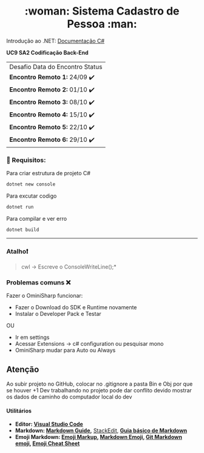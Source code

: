 
<h1 align="center">:woman: Sistema Cadastro de Pessoa	:man:
</h1>

Introdução ao .NET: [Documentação C#](https://docs.microsoft.com/pt-br/dotnet/csharp/)


<b> UC9 SA2 Codificação Back-End </b>

 
 <table><tr><td>Desafio	Data do Encontro	Status</tr></td>
<tr><td><b>Encontro Remoto 1:</b>	24/09	✔️</tr></td>
<tr><td><b>Encontro Remoto 2:</b>	01/10	✔️</tr></td>
<tr><td><b>Encontro Remoto 3:</b>	08/10	✔️</tr></td>
<tr><td><b>Encontro Remoto 4:</b>	15/10	✔️</tr></td>
<tr><td><b>Encontro Remoto 5:</b>	22/10	✔️</tr></td>
<tr><td><b>Encontro Remoto 6:</b>	29/10	✔️</tr></td></table>


### 🔴 Requisitos:

Para criar estrutura de projeto C#
```sh
dotnet new console
```

Para excutar codigo 
```sh
dotnet run
```

Para compilar e ver erro 
```sh
dotnet build
```

<hr>

### Atalho:exclamation:
 >cwl -> Escreve o ConsoleWriteLine();*


### Problemas comuns :x:

Fazer o OminiSharp funcionar:

- Fazer o Download do SDK e Runtime novamente
- Instalar o Developer Pack e Testar

OU

- Ir em settings
- Acessar Extensions -> c# configuration ou pesquisar mono
- OminiSharp mudar para Auto ou Always

## Atenção

Ao subir projeto no GitHub, colocar no .gitignore a pasta Bin e Obj por que se houver +1 Dev trabalhando no projeto pode dar conflito devido mostrar os dados de caminho do computador local do dev


#### **Utilitários**

- **Editor: [Visual Studio Code](https://code.visualstudio.com/)**
- **Markdown: [Markdown Guide](https://www.markdownguide.org/basic-syntax/),** [StackEdit](https://stackedit.io/), **[Guia básico de Markdown](https://docs.pipz.com/central-de-ajuda/learning-center/guia-basico-de-markdown#open)**
- **Emoji Markdown: [Emoji Markup](https://github.com/StylishThemes/GitHub-Dark/wiki/Emoji), [Markdown Emoji](https://gist.github.com/rxaviers/7360908), [Git Markdown emoji](https://itinerant.tistory.com/60), [Emoji Cheat Sheet](https://github.com/ikatyang/emoji-cheat-sheet)**

